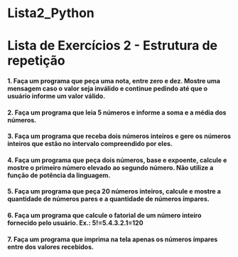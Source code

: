# Lista2_Python
<h1>Lista de Exercícios 2 - Estrutura de repetição</h1>




#### 1.	Faça um programa que peça uma nota, entre zero e dez. Mostre uma mensagem caso o valor seja inválido e continue pedindo até que o usuário informe um valor válido. <h4>

#### 2.	Faça um programa que leia 5 números e informe a soma e a média dos números. <h4>

#### 3.	Faça um programa que receba dois números inteiros e gere os números inteiros que estão no intervalo compreendido por eles. <h4>

#### 4.	Faça um programa que peça dois números, base e expoente, calcule e mostre o primeiro número elevado ao segundo número. Não utilize a função de potência da linguagem. <h4>

#### 5.	Faça um programa que peça 20 números inteiros, calcule e mostre a quantidade de números pares e a quantidade de números ímpares. <h4>

#### 6.	Faça um programa que calcule o fatorial de um número inteiro fornecido pelo usuário. Ex.: 5!=5.4.3.2.1=120 <h4>  

#### 7.	Faça um programa que imprima na tela apenas os números ímpares entre dos valores recebidos. <h4>
